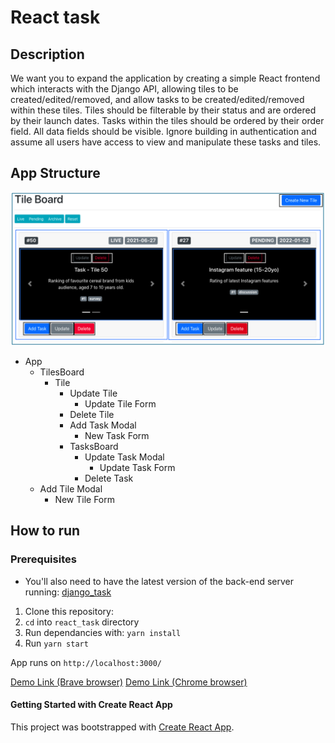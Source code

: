 # React task

## Description
We want you to expand the application by creating a simple React frontend which interacts with the Django API, allowing tiles to be created/edited/removed, and allow tasks to be created/edited/removed within these tiles. Tiles should be filterable by their status and are ordered by their launch dates. Tasks within the tiles should be ordered by their order field. All data fields should be visible. Ignore building in authentication and assume all users have access to view and manipulate these tasks and tiles.

## App Structure
![Components](https://github.com/sandyMax974/react_task/blob/main/public/Screenshot%202021-06-29%20at%2013.20.26.png)

* App
  * TilesBoard
    * Tile
      * Update Tile
        * Update Tile Form
      * Delete Tile
      * Add Task Modal
        * New Task Form
      * TasksBoard
        * Update Task Modal
          * Update Task Form
        * Delete Task
  * Add Tile Modal
    * New Tile Form

## How to run

### Prerequisites
* You'll also need to have the latest version of the back-end server running: [django_task](https://github.com/sandyMax974/django_task)

1. Clone this repository: 
2. `cd` into `react_task` directory
3. Run dependancies with: `yarn install`
4. Run `yarn start`

App runs on `http://localhost:3000/`

[Demo Link (Brave browser)](https://youtu.be/Io1WwkPkE44)
[Demo Link (Chrome browser)](https://youtu.be/n1R6osZ9UAU)

#### Getting Started with Create React App
This project was bootstrapped with [Create React App](https://github.com/facebook/create-react-app).

